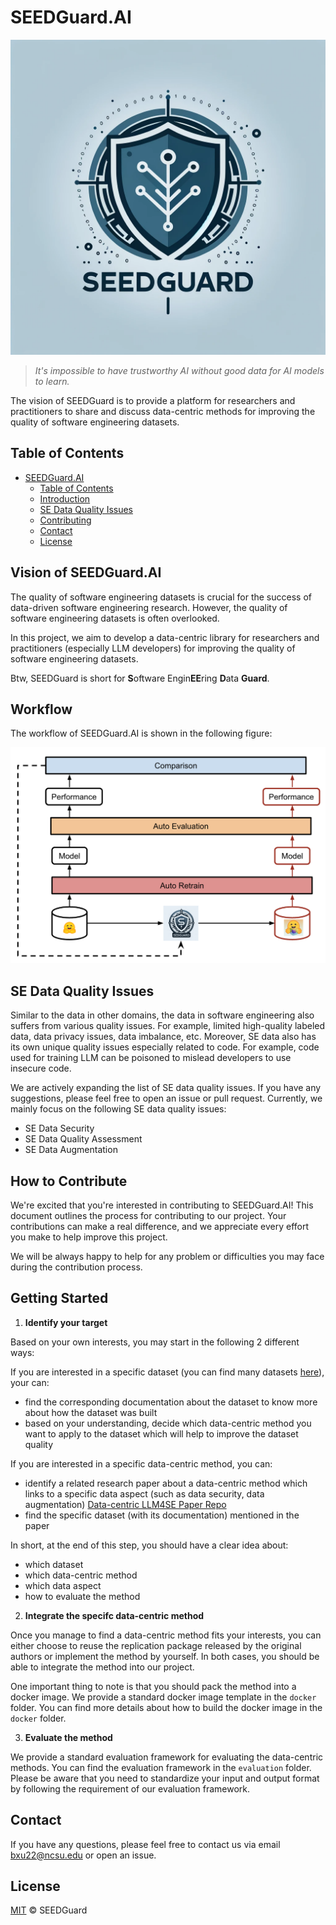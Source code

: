 # SEEDGuard.AI

![SEEDGuard Icon](./imgs/icon.png)

> *It's impossible to have trustworthy AI without good data for AI models to learn.*

The vision of SEEDGuard is to provide a platform for researchers and practitioners to share and discuss data-centric methods for improving the quality of software engineering datasets.

## Table of Contents

- [SEEDGuard.AI](#seedguard)
  - [Table of Contents](#table-of-contents)
  - [Introduction](#introduction)
  - [SE Data Quality Issues](#se-data-quality-issues)
  - [Contributing](#contributing)
  - [Contact](#contact)
  - [License](#license)

## Vision of SEEDGuard.AI

The quality of software engineering datasets is crucial for the success of data-driven software engineering research. However, the quality of software engineering datasets is often overlooked.

In this project, we aim to develop a data-centric library for researchers and practitioners (especially LLM developers) for improving the quality of software engineering datasets.

Btw, SEEDGuard is short for **S**oftware Engin**EE**ring **D**ata **Guard**.

## Workflow

The workflow of SEEDGuard.AI is shown in the following figure:

![SEEDGuard Workflow](./imgs/workflow.png)

## SE Data Quality Issues

Similar to the data in other domains, the data in software engineering also suffers from various quality issues. For example, limited high-quality labeled data, data privacy issues, data imbalance, etc. Moreover, SE data also has its own unique quality issues especially related to code. For example, code used for training LLM can be poisoned to mislead developers to use insecure code.

We are actively expanding the list of SE data quality issues. If you have any suggestions, please feel free to open an issue or pull request. Currently, we mainly focus on the following SE data quality issues:

- SE Data Security
- SE Data Quality Assessment
- SE Data Augmentation

## How to Contribute

We're excited that you're interested in contributing to SEEDGuard.AI! This document outlines the process for contributing to our project. Your contributions can make a real difference, and we appreciate every effort you make to help improve this project.

We will be always happy to help for any problem or difficulties you may face during the contribution process.

## Getting Started

1. **Identify your target**

Based on your own interests, you may start in the following 2 different ways:

If you are interested in a specific dataset (you can find many datasets [here](https://huggingface.co/datasets?language=language:code&sort=trending)), your can:

- find the corresponding documentation about the dataset to know more about how the dataset was built
- based on your understanding, decide which data-centric method you want to apply to the dataset which will help to improve the dataset quality

If you are interested in a specific data-centric method, you can:

- identify a related research paper about a data-centric method which links to a specific data aspect (such as data security, data augmentation) [Data-centric LLM4SE Paper Repo](https://github.com/SEEDGuard/Awesome-Data-centric-LLM4SE-Papers)
- find the specific dataset (with its documentation) mentioned in the paper

In short, at the end of this step, you should have a clear idea about:

- which dataset
- which data-centric method
- which data aspect
- how to evaluate the method

2. **Integrate the specifc data-centric method**

Once you manage to find a data-centric method fits your interests, you can either choose to reuse the replication package released by the original authors or implement the method by yourself. In both cases, you should be able to integrate the method into our project.

One important thing to note is that you should pack the method into a docker image. We provide a standard docker image template in the `docker` folder. You can find more details about how to build the docker image in the `docker` folder.

3. **Evaluate the method**

We provide a standard evaluation framework for evaluating the data-centric methods. You can find the evaluation framework in the `evaluation` folder. Please be aware that you need to standardize your input and output format by following the requirement of our evaluation framework.

## Contact

If you have any questions, please feel free to contact us via email [bxu22@ncsu.edu](bxu22@ncsu.edu) or open an issue.

## License

[MIT](LICENSE) © SEEDGuard
